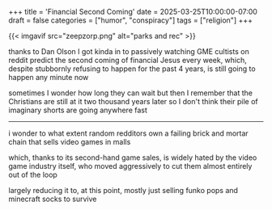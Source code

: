 +++
title = 'Financial Second Coming'
date = 2025-03-25T10:00:00-07:00
draft = false
categories = ["humor", "conspiracy"]
tags = ["religion"]
+++

{{< imgavif src="zeepzorp.png" alt="parks and rec" >}}

thanks to Dan Olson I got kinda in to passively watching GME cultists on reddit predict the second coming of financial Jesus every week, which, despite stubbornly refusing to happen for the past 4 years, is still going to happen any minute now

sometimes I wonder how long they can wait but then I remember that the Christians are still at it two thousand years later so I don't think their pile of imaginary shorts are going anywhere fast

------

i wonder to what extent random redditors own a failing brick and mortar chain that sells video games in malls

which, thanks to its second-hand game sales, is widely hated by the video game industry itself, who moved aggressively to cut them almost entirely out of the loop

largely reducing it to, at this point, mostly just selling funko pops and minecraft socks to survive